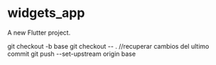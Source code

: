 # widgets_app

A new Flutter project.



git checkout -b base
git checkout -- .  //recuperar cambios del ultimo commit
git push --set-upstream origin base